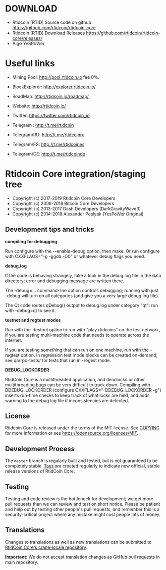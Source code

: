 DOWNLOAD
========

* Rtidcoin [RTID] Source code on github https://github.com/rtidcoin/rtidcoin-core
* Rtidcoin [RTID] Download Releases https://github.com/rtidcoin/rtidcoin-core/releases/
* Algo YeSPoWer 


Useful links
============

* Mining Pool:    http://pool.rtidcoin.io fee 0%.
* BlockExplorer:  http://explorer.rtidcoin.io/

* RoadMap:        http://rtidcoin.io/roadmap/
* Website:        http://rtidcoin.io/

* Twitter:        https://twitter.com/rtidcoin_io
* Telegram   :    http://t.me/rtidcoin
* Telegram/RU:    http://t.me/rtidcoinru
* Telegram/ES:    http://t.me/rtidcoines
* Telegram/DE:    http://t.me/rtidcoinde


Rtidcoin Core integration/staging tree
=====================================

* Copyright (c) 2017-2019 Rtidcoin Core Developers
* Copyright (c) 2009-2018 Bitcoin Core Developers
* Copyright (c) 2013-2017 Dash Developers (DarkGravityWave3)
* Copyright (c) 2014-2018 Alexander Peslyak (YesPoWer Original)

Development tips and tricks
----------------------------

**compiling for debugging**

Run configure with the --enable-debug option, then make. Or run configure with
CXXFLAGS="-g -ggdb -O0" or whatever debug flags you need.

**debug.log**

If the code is behaving strangely, take a look in the debug.log file in the data directory;
error and debugging message are written there.

The -debug=... command-line option controls debugging; running with just -debug will turn
on all categories (and give you a very large debug.log file).

The Qt code routes qDebug() output to debug.log under category "qt": run with -debug=qt
to see it.

**testnet and regtest modes**

Run with the -testnet option to run with "play rtidcoins" on the test network, if you
are testing multi-machine code that needs to operate across the internet.

If you are testing something that can run on one machine, run with the -regtest option.
In regression test mode blocks can be created on-demand; see qa/rpc-tests/ for tests
that run in -regest mode.

**DEBUG_LOCKORDER**

RtidCoin Core is a multithreaded application, and deadlocks or other multithreading bugs
can be very difficult to track down. Compiling with -DDEBUG_LOCKORDER (configure
CXXFLAGS="-DDEBUG_LOCKORDER -g") inserts run-time checks to keep track of what locks
are held, and adds warning to the debug.log file if inconsistencies are detected.


License
-------

Rtidcoin Core is released under the terms of the MIT license. See [COPYING](COPYING) for more
information or see https://opensource.org/licenses/MIT.

Development Process
-------------------

The `master` branch is regularly built and tested, but is not guaranteed to be
completely stable. [Tags](https://github.com/rtidcoin/rtidcoin-core/tags) are created
regularly to indicate new official, stable release versions of RtidCoin Core.

Testing
-------

Testing and code review is the bottleneck for development; we get more pull
requests than we can review and test on short notice. Please be patient and help out by testing
other people's pull requests, and remember this is a security-critical project where any mistake might cost people
lots of money.

Translations
------------

Changes to translations as well as new translations can be submitted to
[RtidCoin Core's crane-locale repository](https://github.com/rtidcoin/core-locale).

**Important**: We do not accept translation changes as GitHub pull requests in main repository.

